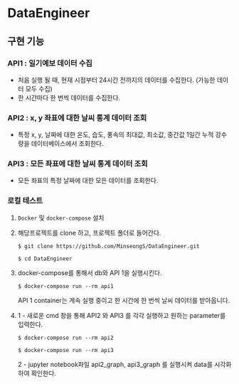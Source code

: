 # DataEngineer

## 구현 기능

### API1 : 일기예보 데이터 수집
- 처음 실행 될 때, 현재 시점부터 24시간 전까지의 데이터를 수집한다. (가능한 데이터 모두 수집)
- 한 시간마다 한 번씩 데이터를 수집한다.

### API2 : x, y 좌표에 대한 날씨 통계 데이터 조회
- 특정 x, y, 날짜에 대한 온도, 습도, 풍속의 최대값, 최소값, 중간값 1일간 누적 강수량을 데이터베이스에서 조회한다.

### API3 : 모든 좌표에 대한 날씨 통계 데이터 조회

- 모든 좌표의 특정 날짜에 대한 모든 데이터를 조회한다.



 
### 로컬 테스트

1. `Docker` 및 `docker-compose` 설치


2. 해당프로젝트를 clone 하고, 프로젝트 폴더로 들어간다.

   ```
   $ git clone https://github.com/MinseongS/DataEngineer.git
   
   $ cd DataEngineer
   ```

3. docker-compose를 통해서 db와 API 1을 실행시킨다.

   ```
   $ docker-compose run --rm api1
   ```
   API 1 container는 계속 실행 중이고 한 시간에 한 번씩 날씨 데이터를 받아옵니다.

4. 1 - 새로운 cmd 창을 통해 API2 와 API3 를 각각 실행하고 원하는 parameter를 입력한다.

   ```
   $ docker-compose run --rm api2
   ```
   ```
   $ docker-compose run --rm api3
   ```
   2 - jupyter notebook파일 api2_graph, api3_graph 를 실행시켜 data를 시각화 하여 확인한다.
  
